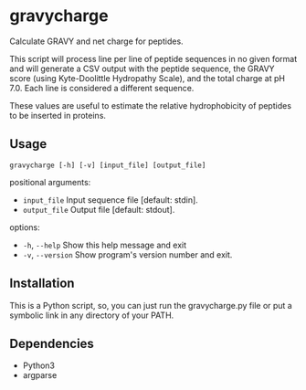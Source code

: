 # gravycharge
Calculate GRAVY and net charge for peptides.

This script will process line per line of peptide sequences in no given format and will generate
a CSV output with the peptide sequence, the GRAVY score (using Kyte-Doolittle Hydropathy Scale), and
the total charge at pH 7.0.
Each line is considered a different sequence.

These values are useful to estimate the relative hydrophobicity of peptides to be inserted in proteins.

## Usage
`gravycharge [-h] [-v] [input_file] [output_file]`

positional arguments:
  * `input_file`      Input sequence file [default: stdin].
  * `output_file`     Output file [default: stdout].

options:
  * `-h`, `--help`     Show this help message and exit
  * `-v`, `--version`  Show program's version number and exit.

## Installation
This is a Python script, so, you can just run the gravycharge.py file or put a symbolic link in any directory of your PATH.

## Dependencies
* Python3
* argparse
